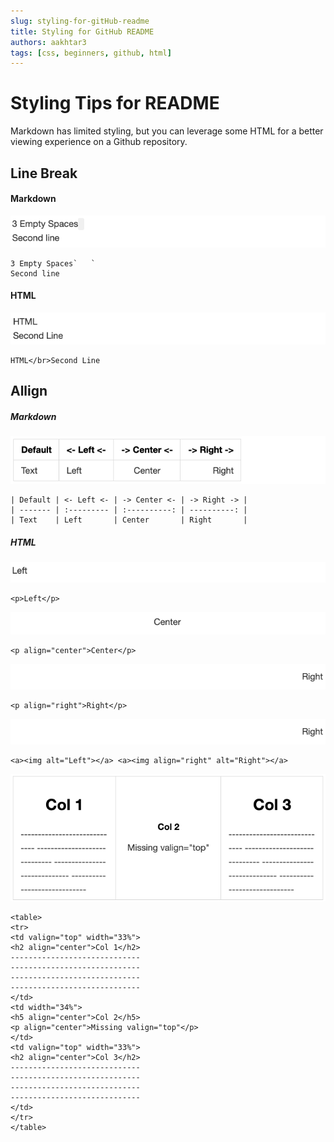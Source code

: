 ```yaml
---
slug: styling-for-gitHub-readme
title: Styling for GitHub README
authors: aakhtar3
tags: [css, beginners, github, html]
---
```


# Styling Tips for README

Markdown has limited styling, but you can leverage some HTML for a better viewing experience on a Github repository.

<!-- truncate -->

## Line Break

#### Markdown

![3 empty space](./img/empty_space.png)

```
3 Empty Spaces`   `
Second line
```

#### HTML

![break](./img/html.png)

```
HTML</br>Second Line
```

## Allign

##### Markdown

![Table markdown](./img/table.png)

```
| Default | <- Left <- | -> Center <- | -> Right -> |
| ------- | :--------- | :----------: | ----------: |
| Text    | Left       | Center       | Right       |
```

##### HTML

![p left](./img/left.png)

```
<p>Left</p>
```

![p center](./img/center.png)

```
<p align="center">Center</p>
```

![p right](./img/right.png)

```
<p align="right">Right</p>
```

![a](./img/right.png)

```
<a><img alt="Left"></a> <a><img align="right" alt="Right"></a>
```

![table](./img/full.png)

```
<table>
<tr>
<td valign="top" width="33%">
<h2 align="center">Col 1</h2>
-----------------------------
-----------------------------
-----------------------------
-----------------------------
</td>
<td width="34%">
<h5 align="center">Col 2</h5>
<p align="center">Missing valign="top"</p>
</td>
<td valign="top" width="33%">
<h2 align="center">Col 3</h2>
-----------------------------
-----------------------------
-----------------------------
-----------------------------
</td>
</tr>
</table>
```